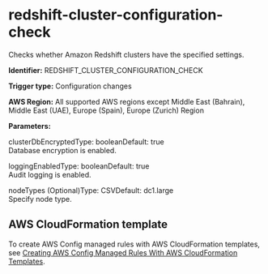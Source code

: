 # redshift\-cluster\-configuration\-check<a name="redshift-cluster-configuration-check"></a>

Checks whether Amazon Redshift clusters have the specified settings\. 

**Identifier:** REDSHIFT\_CLUSTER\_CONFIGURATION\_CHECK

**Trigger type:** Configuration changes

**AWS Region:** All supported AWS regions except Middle East \(Bahrain\), Middle East \(UAE\), Europe \(Spain\), Europe \(Zurich\) Region

**Parameters:**

clusterDbEncryptedType: booleanDefault: true  
Database encryption is enabled\.

loggingEnabledType: booleanDefault: true  
Audit logging is enabled\.

nodeTypes \(Optional\)Type: CSVDefault: dc1\.large  
Specify node type\.

## AWS CloudFormation template<a name="w2aac12c31c27b9d449c15"></a>

To create AWS Config managed rules with AWS CloudFormation templates, see [Creating AWS Config Managed Rules With AWS CloudFormation Templates](aws-config-managed-rules-cloudformation-templates.md)\.